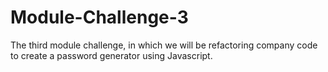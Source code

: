 # Module-Challenge-3
The third module challenge, in which we will be refactoring company code to create a password generator using Javascript. 
